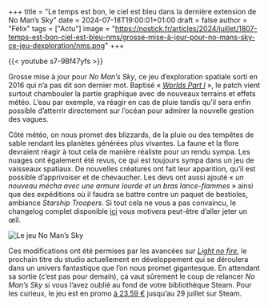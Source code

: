 
+++
title = "Le temps est bon, le ciel est bleu dans la dernière extension de No Man’s Sky"
date = 2024-07-18T19:00:01+01:00
draft = false
author = "Félix"
tags = ["Actu"]
image = "https://nostick.fr/articles/2024/juillet/1807-temps-est-bon-ciel-est-bleu-nms/grosse-mise-à-jour-pour-no-mans-sky-ce-jeu-dexploration/nms.png"
+++

{{< youtube s7-9Bf47yfs >}} 

Grosse mise à jour pour *No Man’s Sky*, ce jeu d’exploration spatiale sorti en 2016 qui n’a pas dit son dernier mot. Baptisé « *[Worlds Part I](https://www.nomanssky.com/2024/07/no-mans-sky-worlds-part-i/)* », le patch vient surtout chambouler la partie graphique avec de nouveaux terrains et effets météo. L’eau par exemple, va réagir en cas de pluie tandis qu’il sera enfin possible d’atterrir directement sur l’océan pour admirer la nouvelle gestion des vagues. 


Côté météo, on nous promet des blizzards, de la pluie ou des tempêtes de sable rendant les planètes générées plus vivantes. La faune et la flore devraient réagir à tout cela de manière réaliste pour un rendu sympa. Les nuages ont également été revus, ce qui est toujours sympa dans un jeu de vaisseaux spatiaux. De nouvelles créatures ont fait leur apparition, qu’il est possible d’apprivoiser et de chevaucher. Les devs ont aussi ajouté « *un nouveau mécha avec une armure lourde et un bras lance-flammes* » ainsi que des expéditions où il faudra se battre contre un paquet de bestioles, ambiance *Starship Troopers*. Si tout cela ne vous a pas convaincu, le changelog complet disponible [ici](https://www.nomanssky.com/worlds-part-i-update/) vous motivera peut-être d’aller jeter un œil.

![Le jeu No Man’s Sky](nms.png)

Ces modifications ont été permises par les avancées sur *[Light no fire](https://store.steampowered.com/app/2719590/Light_No_Fire/)*, le prochain titre du studio actuellement en développement qui se déroulera dans un univers fantastique que l’on nous promet gigantesque. En attendant sa sortie (c’est pas pour demain), ça vaut sûrement le coup de relancer *No Man’s Sky* si vous l’avez oublié au fond de votre bibliothèque Steam. Pour les curieux, le jeu est en promo [à 23,59 €](https://store.steampowered.com/app/275850/No_Mans_Sky/?curator_clanid=34051164) jusqu’au 29 juillet sur Steam.